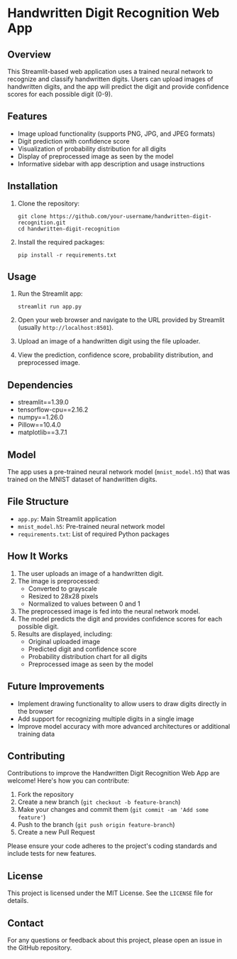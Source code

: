 # Handwritten Digit Recognition Web App

## Overview

This Streamlit-based web application uses a trained neural network to recognize and classify handwritten digits. Users can upload images of handwritten digits, and the app will predict the digit and provide confidence scores for each possible digit (0-9).

## Features

- Image upload functionality (supports PNG, JPG, and JPEG formats)
- Digit prediction with confidence score
- Visualization of probability distribution for all digits
- Display of preprocessed image as seen by the model
- Informative sidebar with app description and usage instructions

## Installation

1. Clone the repository:
   ```
   git clone https://github.com/your-username/handwritten-digit-recognition.git
   cd handwritten-digit-recognition
   ```

2. Install the required packages:
   ```
   pip install -r requirements.txt
   ```

## Usage

1. Run the Streamlit app:
   ```
   streamlit run app.py
   ```

2. Open your web browser and navigate to the URL provided by Streamlit (usually `http://localhost:8501`).

3. Upload an image of a handwritten digit using the file uploader.

4. View the prediction, confidence score, probability distribution, and preprocessed image.

## Dependencies

- streamlit==1.39.0
- tensorflow-cpu==2.16.2
- numpy==1.26.0
- Pillow==10.4.0
- matplotlib==3.7.1

## Model

The app uses a pre-trained neural network model (`mnist_model.h5`) that was trained on the MNIST dataset of handwritten digits.

## File Structure

- `app.py`: Main Streamlit application
- `mnist_model.h5`: Pre-trained neural network model
- `requirements.txt`: List of required Python packages

## How It Works

1. The user uploads an image of a handwritten digit.
2. The image is preprocessed:
   - Converted to grayscale
   - Resized to 28x28 pixels
   - Normalized to values between 0 and 1
3. The preprocessed image is fed into the neural network model.
4. The model predicts the digit and provides confidence scores for each possible digit.
5. Results are displayed, including:
   - Original uploaded image
   - Predicted digit and confidence score
   - Probability distribution chart for all digits
   - Preprocessed image as seen by the model

## Future Improvements

- Implement drawing functionality to allow users to draw digits directly in the browser
- Add support for recognizing multiple digits in a single image
- Improve model accuracy with more advanced architectures or additional training data

## Contributing

Contributions to improve the Handwritten Digit Recognition Web App are welcome! Here's how you can contribute:

1. Fork the repository
2. Create a new branch (`git checkout -b feature-branch`)
3. Make your changes and commit them (`git commit -am 'Add some feature'`)
4. Push to the branch (`git push origin feature-branch`)
5. Create a new Pull Request

Please ensure your code adheres to the project's coding standards and include tests for new features.

## License

This project is licensed under the MIT License. See the `LICENSE` file for details.

## Contact

For any questions or feedback about this project, please open an issue in the GitHub repository.
